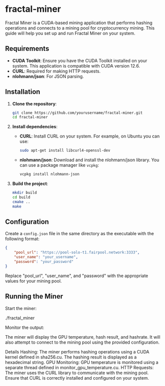 # fractal-miner

Fractal Miner is a CUDA-based mining application that performs hashing operations and connects to a mining pool for cryptocurrency mining. This guide will help you set up and run Fractal Miner on your system.

## Requirements

- **CUDA Toolkit**: Ensure you have the CUDA Toolkit installed on your system. This application is compatible with CUDA version 12.6.
- **CURL**: Required for making HTTP requests.
- **nlohmann/json**: For JSON parsing.

## Installation

1. **Clone the repository**:

    ```bash
    git clone https://github.com/yourusername/fractal-miner.git
    cd fractal-miner
    ```

2. **Install dependencies**:

    - **CURL**: Install CURL on your system. For example, on Ubuntu you can use:
    
      ```bash
      sudo apt-get install libcurl4-openssl-dev
      ```
    
    - **nlohmann/json**: Download and install the nlohmann/json library. You can use a package manager like `vcpkg`:
    
      ```bash
      vcpkg install nlohmann-json
      ```

3. **Build the project**:

    ```bash
    mkdir build
    cd build
    cmake ..
    make
    ```

## Configuration

Create a `config.json` file in the same directory as the executable with the following format:

```json
{
    "pool_url": "https://pool-solo-t1.fairpool.network:3333",
    "user_name": "your_username",
    "password": "your_password"
}
```

Replace "pool_url", "user_name", and "password" with the appropriate values for your mining pool.

## Running the Miner
Start the miner:

./fractal_miner

Monitor the output:

The miner will display the GPU temperature, hash result, and hashrate. It will also attempt to connect to the mining pool using the provided configuration.

Details
Hashing: The miner performs hashing operations using a CUDA kernel defined in sha256.cu. The hashing result is displayed as a hexadecimal string.
GPU Monitoring: GPU temperature is monitored using a separate thread defined in monitor_gpu_temperature.cu.
HTTP Requests: The miner uses the CURL library to communicate with the mining pool. Ensure that CURL is correctly installed and configured on your system.